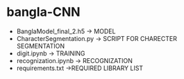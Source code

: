 # bangla-CNN

- BanglaModel_final_2.h5 -> MODEL
- CharacterSegmentation.py -> SCRIPT FOR CHARECTER SEGMENTATION
- digit.ipynb -> TRAINING
- recognization.ipynb -> RECOGNIZATION
- requirements.txt ->REQUIRED LIBRARY LIST

